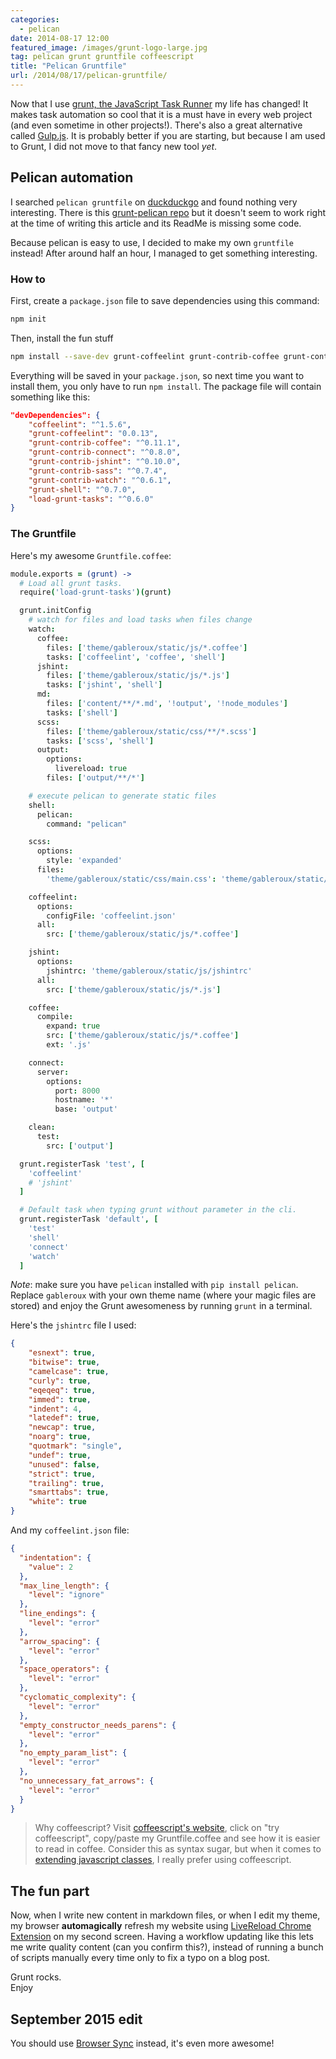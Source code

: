 ```yaml
---
categories:
  - pelican
date: 2014-08-17 12:00
featured_image: /images/grunt-logo-large.jpg
tag: pelican grunt gruntfile coffeescript
title: "Pelican Gruntfile"
url: /2014/08/17/pelican-gruntfile/
---
```



Now that I use [grunt, the JavaScript Task Runner][gruntjs] my life has changed! It makes task automation so cool that it is a must have in every web project (and even sometime in other projects!). There's also a great alternative called [Gulp.js][gulpjs]. It is probably better if you are starting, but because I am used to Grunt, I did not move to that fancy new tool *yet*.

<!--more-->

## Pelican automation

I searched `pelican gruntfile` on [duckduckgo][duckduckgo] and found nothing very interesting. There is this [grunt-pelican repo][grunt-pelican-repo] but it doesn't seem to work right at the time of writing this article and its ReadMe is missing some code. 

Because pelican is easy to use, I decided to make my own `gruntfile` instead! After around half an hour, I managed to get something interesting.

### How to

First, create a `package.json` file to save dependencies using this command:

```bash
npm init
```

Then, install the fun stuff

```bash
npm install --save-dev grunt-coffeelint grunt-contrib-coffee grunt-contrib-connect grunt-contrib-jshint   grunt-contrib-sass grunt-contrib-watch grunt-shell load-grunt-tasks
```

Everything will be saved in your `package.json`, so next time you want to install them, you only have to run `npm install`. The package file will contain something like this:

```json
"devDependencies": {
    "coffeelint": "^1.5.6",
    "grunt-coffeelint": "0.0.13",
    "grunt-contrib-coffee": "^0.11.1",
    "grunt-contrib-connect": "^0.8.0",
    "grunt-contrib-jshint": "^0.10.0",
    "grunt-contrib-sass": "^0.7.4",
    "grunt-contrib-watch": "^0.6.1",
    "grunt-shell": "^0.7.0",
    "load-grunt-tasks": "^0.6.0"
}
```

### The Gruntfile

Here's my awesome `Gruntfile.coffee`:

```coffeescript
module.exports = (grunt) ->
  # Load all grunt tasks.
  require('load-grunt-tasks')(grunt)

  grunt.initConfig
    # watch for files and load tasks when files change
    watch:
      coffee:
        files: ['theme/gableroux/static/js/*.coffee']
        tasks: ['coffeelint', 'coffee', 'shell']
      jshint:
        files: ['theme/gableroux/static/js/*.js']
        tasks: ['jshint', 'shell']
      md:
        files: ['content/**/*.md', '!output', '!node_modules']
        tasks: ['shell']
      scss:
        files: ['theme/gableroux/static/css/**/*.scss']
        tasks: ['scss', 'shell']
      output:
        options:
          livereload: true
        files: ['output/**/*']

    # execute pelican to generate static files
    shell:
      pelican:
        command: "pelican"

    scss:
      options:
        style: 'expanded'
      files:
        'theme/gableroux/static/css/main.css': 'theme/gableroux/static/css/main.scss'

    coffeelint:
      options:
        configFile: 'coffeelint.json'
      all:
        src: ['theme/gableroux/static/js/*.coffee']

    jshint:
      options:
        jshintrc: 'theme/gableroux/static/js/jshintrc'
      all:
        src: ['theme/gableroux/static/js/*.js']

    coffee:
      compile:
        expand: true
        src: ['theme/gableroux/static/js/*.coffee']
        ext: '.js'

    connect:
      server:
        options:
          port: 8000
          hostname: '*'
          base: 'output'

    clean:
      test:
        src: ['output']

  grunt.registerTask 'test', [
    'coffeelint'
    # 'jshint'
  ]

  # Default task when typing grunt without parameter in the cli.
  grunt.registerTask 'default', [
    'test'
    'shell'
    'connect'
    'watch'
  ]
```

*Note*: make sure you have `pelican` installed with `pip install pelican`. Replace `gableroux` with your own theme name (where your magic files are stored) and enjoy the Grunt awesomeness by running `grunt` in a terminal.

Here's the `jshintrc` file I used:

```json
{
    "esnext": true,
    "bitwise": true,
    "camelcase": true,
    "curly": true,
    "eqeqeq": true,
    "immed": true,
    "indent": 4,
    "latedef": true,
    "newcap": true,
    "noarg": true,
    "quotmark": "single",
    "undef": true,
    "unused": false,
    "strict": true,
    "trailing": true,
    "smarttabs": true,
    "white": true
}
```

And my `coffeelint.json` file:

```json
{
  "indentation": {
    "value": 2
  },
  "max_line_length": {
    "level": "ignore"
  },
  "line_endings": {
    "level": "error"
  },
  "arrow_spacing": {
    "level": "error"
  },
  "space_operators": {
    "level": "error"
  },
  "cyclomatic_complexity": {
    "level": "error"
  },
  "empty_constructor_needs_parens": {
    "level": "error"
  },
  "no_empty_param_list": {
    "level": "error"
  },
  "no_unnecessary_fat_arrows": {
    "level": "error"
  }
}
```

> Why coffeescript? Visit [coffeescript's website][coffeescript], click on "try coffeescript", copy/paste my Gruntfile.coffee and see how it is easier to read in coffee. Consider this as syntax sugar, but when it comes to [extending javascript classes][coffeescript-classes], I really prefer using coffeescript.

## The fun part
Now, when I write new content in markdown files, or when I edit my theme, my browser **automagically** refresh my website using [LiveReload Chrome Extension][livereload] on my second screen. Having a workflow updating like this lets me write quality content (can you confirm this?), instead of running a bunch of scripts manually every time only to fix a typo on a blog post.

Grunt rocks.  
Enjoy

## September 2015 edit

You should use [Browser Sync][browsersync] instead, it's even more awesome!

[gruntjs]: https://www.gruntjs.com/
[gulpjs]: https://gulpjs.com/
[duckduckgo]: https://duckduckgo.com/
[grunt-pelican-repo]: https://github.com/chuwy/grunt-pelican/
[livereload]: https://chrome.google.com/webstore/detail/livereload/jnihajbhpnppcggbcgedagnkighmdlei
[coffeescript]: http://coffeescript.org/
[coffeescript-classes]: http://coffeescript.org/#classes
[browsersync]: http://www.browsersync.io/